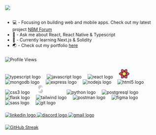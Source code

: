 
# ![](https://readme-typing-svg.herokuapp.com?font=Montserrat&color=92b3f3&delay=100&duration=5000&lines=Hi+👋+I'm+Jordan!;Full+stack+dev+from+Brisbane,+Australia.;I+love+building+web+/+mobile+apps.;Let's+collab!+✨)

###

- 💻  - Focusing on building web and mobile apps. Check out my latest project [NBM Forum](https://github.com/jordanaston/nbm-forum)
- 💬  - Ask me about React, React Native & Typescript
- 🌱  - Currently learning Next.js & Solidity
- 🌏  - Check out my portfolio [here](https://jordanaston.io/)

###

![Profile Views](https://komarev.com/ghpvc/?username=jordanaston)

###

<div align="left">
  <img src="https://cdn.jsdelivr.net/gh/devicons/devicon/icons/typescript/typescript-original.svg" height="30" alt="typescript logo" />
  <img width="12" />
  <img src="https://cdn.jsdelivr.net/gh/devicons/devicon/icons/javascript/javascript-original.svg" height="30" alt="javascript logo" />
  <img width="12" />
  <img src="https://cdn.jsdelivr.net/gh/devicons/devicon/icons/react/react-original.svg" height="30" alt="react logo" />
  <img width="12" />
  <img src="./react-query-icon.svg" height="30" alt="react query logo" />
  <img width="12" />
  <img src="https://cdn.jsdelivr.net/gh/devicons/devicon/icons/mongodb/mongodb-original.svg" height="30" alt="mongodb logo" />
  <img width="12" />
  <img src="https://skillicons.dev/icons?i=express" height="30" alt="express logo" />
  <img width="12" />
  <img src="https://cdn.jsdelivr.net/gh/devicons/devicon/icons/nodejs/nodejs-original.svg" height="30" alt="nodejs logo" />
  <img width="12" />
  <img src="https://cdn.jsdelivr.net/gh/devicons/devicon/icons/html5/html5-original.svg" height="30" alt="html5 logo" />
  <img width="12" />
  <img src="https://cdn.jsdelivr.net/gh/devicons/devicon/icons/css3/css3-original.svg" height="30" alt="css3 logo" />
  <img width="12" />
  <img src="./solidity-icon.svg" height="30" alt="solidity logo" />
  <img width="12" />
  <img src="./nextjs-icon.svg" height="30" alt="next.js logo" />
  <img width="12" />
  <img src="https://cdn.jsdelivr.net/gh/devicons/devicon/icons/python/python-original.svg" height="30" alt="python logo" />
  <img width="12" />
  <img src="https://cdn.jsdelivr.net/gh/devicons/devicon/icons/postgresql/postgresql-original.svg" height="30" alt="postgresql logo" />
  <img width="12" />
  <img src="https://skillicons.dev/icons?i=flask" height="30" alt="flask logo" />
  <img width="12" />
  <img src="https://skillicons.dev/icons?i=tailwind" height="30" alt="tailwind logo" />
  <img width="12" />
  <img src="https://user-images.githubusercontent.com/91400430/237024769-6969e015-e068-4b17-85d0-ab7bbf7282d4.svg" height="30" alt="postman logo" />
  <img width="12" />
  <img src="https://cdn.jsdelivr.net/gh/devicons/devicon/icons/figma/figma-original.svg" height="30" alt="figma logo" />
  <img width="12" />
  <img src="https://cdn.jsdelivr.net/gh/devicons/devicon/icons/sass/sass-original.svg" height="30" alt="sass logo" />
  <img width="12" />
  <img src="https://cdn.jsdelivr.net/gh/devicons/devicon/icons/git/git-original.svg" height="30" alt="git logo" />
</div>

###

<div align="left">
  <a href="https://www.linkedin.com/in/jordanaston/" target="_blank">
    <img src="https://img.shields.io/static/v1?message=LinkedIn&logo=linkedin&label=&color=0077B5&logoColor=white&labelColor=&style=for-the-badge" height="35" alt="linkedin logo" style='border-radius: 4px'/>
  </a>
  <a href="https://discordapp.com/users/816549164186992671" target="_blank">
    <img src="https://img.shields.io/static/v1?message=Discord&logo=discord&label=&color=7289DA&logoColor=white&labelColor=&style=for-the-badge" height="35" alt="discord logo" style='border-radius: 4px'/>
  </a>
  <a href="mailto:jordanaston93@gmail.com?subject=Hi there!">
    <img src="https://img.shields.io/static/v1?message=Gmail&logo=gmail&label=&color=D14836&logoColor=white&labelColor=&style=for-the-badge" height="35" alt="gmail logo" style='border-radius: 4px'/>
  </a>
</div>

###

[![GitHub Streak](https://github-readme-streak-stats.herokuapp.com?user=jordanaston&theme=react&hide_border=true)](https://github.com/jordanaston)

###























